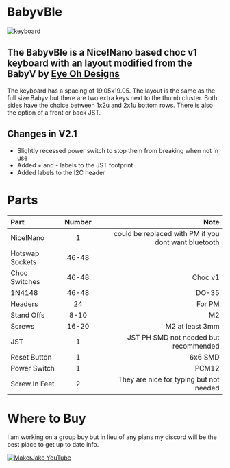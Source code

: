 # BabyvBle
![keyboard](https://i.imgur.com/8DEd4Qf.jpg)
## The BabyvBle is a Nice!Nano based choc v1 keyboard with an layout modified from the BabyV by [Eye Oh Designs](https://www.instagram.com/eyeohdesigns/?hl=en)

The keyboard has a spacing of 19.05x19.05. The layout is the same as the full size Babyv but there are two extra keys next to the thumb cluster. Both sides have the choice between 1x2u and 2x1u bottom rows. There is also the option of a front or back JST. 

## Changes in V2.1
- Slightly recessed power switch to stop them from breaking when not in use 
- Added + and - labels to the JST footprint 
- Added labels to the I2C header


# Parts
| Part        | Number      | Note |
| :---        |    :----:   |          ---: |
| Nice!Nano   | 1           | could be replaced with PM if you dont want bluetooth |
| Hotswap Sockets | 46-48  | |
| Choc Switches |46-48 |Choc v1 |
| 1N4148   | 46-48        | DO-35      |
| Headers  | 24 | For PM |
| Stand Offs | 8-10 | M2 |
| Screws | 16-20 | M2 at least 3mm | 
| JST | 1 | JST PH SMD not needed but recommended |
| Reset Button | 1 | 6x6 SMD | 
| Power Switch | 1 | PCM12 | 
| Screw In Feet | 2 | They are nice for typing but not needed | 

# Where to Buy 
I am working on a group buy but in lieu of any plans my discord will be the best place to get up to date info. 

[![MakerJake YouTube](https://img.shields.io/badge/Discord-5865F2?style=for-the-badge&logo=discord&logoColor=white)](https://discord.gg/ktUDJ3w) 

